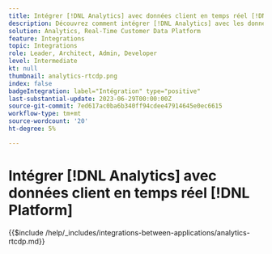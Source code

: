 ```yaml
---
title: Intégrer [!DNL Analytics] avec données client en temps réel [!DNL Platform]
description: Découvrez comment intégrer [!DNL Analytics] avec les données client en temps réel [!DNL Platform].
solution: Analytics, Real-Time Customer Data Platform
feature: Integrations
topic: Integrations
role: Leader, Architect, Admin, Developer
level: Intermediate
kt: null
thumbnail: analytics-rtcdp.png
index: false
badgeIntegration: label="Intégration" type="positive"
last-substantial-update: 2023-06-29T00:00:00Z
source-git-commit: 7ed617ac0ba6b340ff94cdee47914645e0ec6615
workflow-type: tm+mt
source-wordcount: '20'
ht-degree: 5%

---
```



# Intégrer [!DNL Analytics] avec données client en temps réel [!DNL Platform]

{{$include /help/_includes/integrations-between-applications/analytics-rtcdp.md}}
